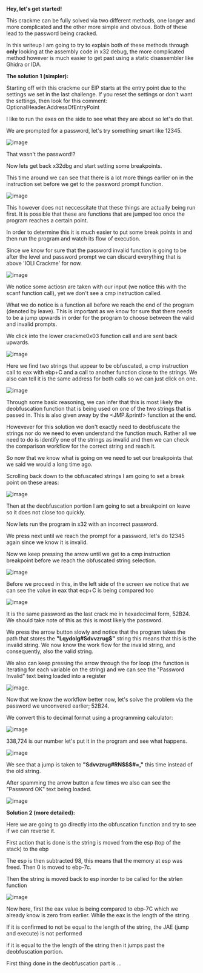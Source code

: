 **Hey, let's get started!**

This crackme can be fully solved via two different methods, one longer and more complicated and the other more simple and obvious. Both of these lead to the password being cracked.

In this writeup I am going to try to explain both of these methods through **only** looking at the assembly code in x32 debug, the more complicated method however is much easier to get past using a static disassembler like Ghidra or IDA.


**The solution 1 (simpler):**

Starting off with this crackme our EIP starts at the entry point due to the settings we set in the last challenge. If you reset the settings or don't want the settings, then look for this comment: OptionalHeader.AddressOfEntryPoint

I like to run the exes on the side to see what they are about so let's do that.

We are prompted for a password, let's try something smart like 12345.

![image](https://github.com/suhuf/RE_Writeups/assets/105312929/2f0d5f2c-e449-4b53-bbf4-26d5091b3e86)

That wasn't the password!?

Now lets get back x32dbg and start setting some breakpoints.

This time around we can see that there is a lot more things earlier on in the instruction set before we get to the password prompt function.  

![image](https://github.com/suhuf/RE_Writeups/assets/105312929/e5b96544-c500-4291-9c65-3e62a0075ea8)

This however does not neccessitate that these things are actually being run first. It is possible that these are functions that are jumped too once the program reaches a certain point. 

In order to determine this it is much easier to put some break points in and then run the program and watch its flow of execution.

Since we know for sure that the password invalid function is going to be after the level and password prompt we can discard everything that is above 'IOLI Crackme' for now. 


![image](https://github.com/suhuf/RE_Writeups/assets/105312929/94aec4f3-dcbb-4309-9507-781336ff3fee)

We notice some actiosn are taken with our input (we notice this with the scanf function call), yet we don't see a cmp instruction called.

What we do notice is a function all before we reach the end of the program (denoted by leave). This is important as we know for sure that there needs to be a jump upwards in order for the program to choose between the valid and invalid prompts.

We click into the lower crackme0x03 function call and are sent back upwards.

![image](https://github.com/suhuf/RE_Writeups/assets/105312929/9a6ef9c4-79e9-4670-bd9d-68b91de7751d)

Here we find two strings that appear to be obfuscated, a cmp instruction call to eax with ebp+C and a call to another function close to the strings. We also can tell it is the same address for both calls so we can just click on one.

![image](https://github.com/suhuf/RE_Writeups/assets/105312929/77ee3465-228b-4493-8d22-08952b369181)

Through some basic reasoning, we can infer that this is most likely the deobfuscation function that is being used on one of the two strings that is passed in. This is also given away by the <JMP.&printf> function at the end. 

Howevever for this solution we don't exactly need to deobfuscate the strings nor do we need to even understand the function much. Rather all we need to do is identify one of the strings as invalid and then we can check the comparison workflow for the correct string and reach it.

So now that we know what is going on we need to set our breakpoints that we said we would a long time ago.

Scrolling back down to the obfuscated strings I am going to set a break point on these areas:

![image](https://github.com/suhuf/RE_Writeups/assets/105312929/4329558d-580c-4362-974b-da41a7ccf9bf)

Then at the deobfuscation portion I am going to set a breakpoint on leave so it does not close too quickly.

Now lets run the program in x32 with an incorrect password.

We press next until we reach the prompt for a password, let's do 12345 again since we know it is invalid.

Now we keep pressing the arrow until we get to a cmp instruction breakpoint before we reach the obfuscated string selection.

![image](https://github.com/suhuf/RE_Writeups/assets/105312929/0febbc4d-220b-496e-976a-ff3ef083773e)

Before we proceed in this, in the left side of the screen we notice that we can see the value in eax that ecp+C is being compared too

![image](https://github.com/suhuf/RE_Writeups/assets/105312929/01b06cf8-e607-477c-a8f9-53ee76aed54e)

It is the same password as the last crack me in hexadecimal form, 52B24. We should take note of this as this is most likely the password.

We press the arrow button slowly and notice that the program takes the path that stores the **"Lqydolg#Sdvvzrug$"** string this means that this is the invalid string. We now know the work flow for the invalid string, and consequently, also the valid string.

We also can keep pressing the arrow through the for loop (the function is iterating for each variable on the string) and we can see the "Password Invalid" text being loaded into a register

![image](https://github.com/suhuf/RE_Writeups/assets/105312929/13a724e7-8480-4820-b2c6-92ecae1c1be0).

Now that we know the workflow better now, let's solve the problem via the password we unconvered earlier; 52B24.

We convert this to decimal format using a programming calculator: 

![image](https://github.com/suhuf/RE_Writeups/assets/105312929/e94dd4f3-cd40-4ab1-8731-f23675111d85)

338,724 is our number let's put it in the program and see what happens.

![image](https://github.com/suhuf/RE_Writeups/assets/105312929/d48304f0-adfb-4872-a3c9-8d8d3679e437)

We see that a jump is taken to **"Sdvvzrug#RN$$$#=,"** this time instead of the old string.

After spamming the arrow button a few times we also can see the "Password OK" text being loaded.

![image](https://github.com/suhuf/RE_Writeups/assets/105312929/6a1f5d60-a257-4c43-ac7e-510a2fbf6341)


**Solution 2 (more detailed):**

Here we are going to go directly into the obfuscation function and try to see if we can reverse it.

First action that is done is the string is moved from the esp (top of the stack) to the ebp

The esp is then subtracted 98, this means that the memory at esp was freed. Then 0 is moved to ebp-7c.

Then the string is moved back to esp inorder to be called for the strlen function

![image](https://github.com/suhuf/RE_Writeups/assets/105312929/2bec067a-b197-4ba3-940d-8f34979e81bb)

Now here, first the eax value is being compared to ebp-7C which we already know is zero from earlier. While the eax is the length of the string. 

If it is confirmed to not be equal to the length of the string, the JAE (jump and execute) is not performed

if it is equal to the the length of the string then it jumps past the deobfuscation portion.

First thing done in the deobfuscation part is ...







